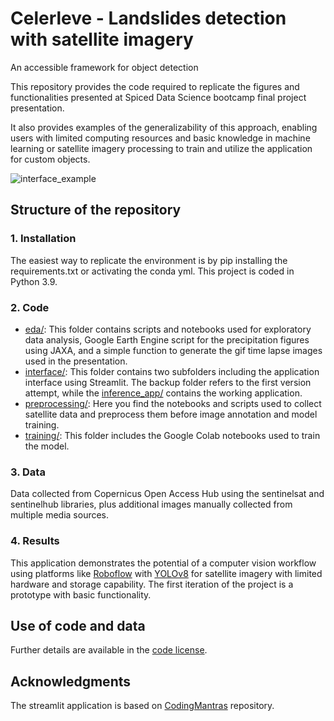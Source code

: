 # Celerleve - Landslides detection with satellite imagery
An accessible framework for object detection

This repository provides the code required to replicate the figures and functionalities presented at Spiced Data Science bootcamp final project presentation.

It also provides examples of the generalizability of this approach, enabling users with limited computing resources and basic knowledge in machine learning or satellite imagery processing to train and utilize the application for custom objects.

![interface_example](../celerleve-sentinel/interface/inference_app/images/interface_example.png)

## Structure of the repository

### 1. Installation

The easiest way to replicate the environment is by pip installing the requirements.txt or activating the conda yml. This project is coded in Python 3.9.

### 2. Code

- [eda/](eda/): This folder contains scripts and notebooks used for exploratory data analysis, Google Earth Engine script for the precipitation figures using JAXA, and a simple function to generate the gif time lapse images used in the presentation.
- [interface/](interface/): This folder contains two subfolders including the application interface using Streamlit. The backup folder refers to the first version attempt, while the [inference_app/](interface/inference_app/) contains the working application.
- [preprocessing/](preprocessing/): Here you find the notebooks and scripts used to collect satellite data and preprocess them before image annotation and model training.
- [training/](training/): This folder includes the Google Colab notebooks used to train the model.

### 3. Data
Data collected from Copernicus Open Access Hub using the sentinelsat and sentinelhub libraries, plus additional images manually collected from multiple media sources.

### 4. Results
This application demonstrates the potential of a computer vision workflow using platforms like [Roboflow](https://roboflow.com/) with [YOLOv8](https://github.com/ultralytics/ultralytics) for satellite imagery with limited hardware and storage capability. The first iteration of the project is a prototype with basic functionality.

## Use of code and data
Further details are available in the [code license](LICENSE).

## Acknowledgments
The streamlit application is based on [CodingMantras](https://github.com/CodingMantras/yolov8-streamlit-detection-tracking) repository.